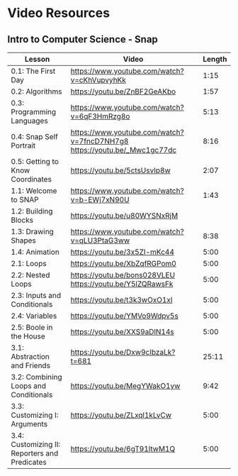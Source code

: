 # Video Resources

## Intro to Computer Science - Snap

| Lesson | Video | Length |
| --- | --- | -- |
| 0.1: The First Day | https://www.youtube.com/watch?v=cKhVupvyhKk | 1:15 |
| 0.2: Algorithms | https://youtu.be/ZnBF2GeAKbo | 1:57 |
| 0.3: Programming Languages | https://www.youtube.com/watch?v=6qF3HmRzg8o | 5:13 |
| 0.4: Snap Self Portrait | https://www.youtube.com/watch?v=7fncD7NH7g8 https://youtu.be/_Mwc1gc77dc | 8:16 |
| 0.5: Getting to Know Coordinates | https://youtu.be/5ctsUsvIp8w | 2:07 |
| 1.1: Welcome to SNAP | https://www.youtube.com/watch?v=b-EWj7xN90U | 1:43 |
| 1.2: Building Blocks | https://youtu.be/u80WYSNxRjM |  |
| 1.3: Drawing Shapes | https://www.youtube.com/watch?v=qLU3PtaG3ww | 8:38 |
| 1.4: Animation |  https://youtu.be/3x5ZI-mKc44 | 5:00 |
| 2.1: Loops |  https://youtu.be/XbZqfRGPom0 | 5:00 |
| 2.2: Nested Loops | https://youtu.be/bons028VLEU  https://youtu.be/Y5lZQRawsFk | 5:00 |
| 2.3: Inputs and Conditionals | https://youtu.be/t3k3wOxO1xI | 5:00 |
| 2.4: Variables | https://youtu.be/YMVo9Wdpv5s | 5:00 |
| 2.5: Boole in the House |  https://youtu.be/XXS9aDlN14s | 5:00 |
| 3.1: Abstraction and Friends |  https://youtu.be/Dxw9cIbzaLk?t=681 |   25:11 |
| 3.2: Combining Loops and Conditionals |  https://youtu.be/MegYWakO1yw |  9:42 |
| 3.3: Customizing I: Arguments |  https://youtu.be/ZLxql1kLvCw |  5:00 |
| 3.4: Customizing II: Reporters and Predicates | https://youtu.be/6gT91ltwM1Q |  5:00 |
